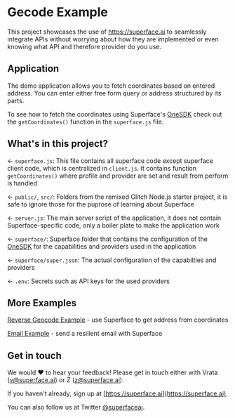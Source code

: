 # Gecode Example

This project showcases the use of <https://superface.ai> to seamlessly integrate APIs without worrying about how they are implemented or even knowing what API and therefore provider do you use.

## Application

The demo application allows you to fetch coordinates based on entered address. You can enter either free form query or address structured by its parts.

To see how to fetch the coordinates using Superface's [OneSDK](https://github.com/superfaceai/one-sdk-js) check out the `getCoordinates()` function in the `superface.js` file.

## What's in this project?

← `superface.js`: This file contains all superface code except superface client code, which is centralized in `client.js`. It contains function `getCoordinates()` where profile and provider are set and result from perform is handled

← `public/`, `src/`: Folders from the remixed Glitch Node.js starter project, it is safe to ignore those for the puprose of learning about Superface

← `server.js`: The main server script of the application, it does not contain Superface-specific code, only a boiler plate to make the application work

← `superface/`: Superface folder that contains the configuration of the [OneSDK](https://github.com/superfaceai/one-sdk-js) for the capabilities and providers used in the application

← `superface/super.json`: The actual configuration of the capabilties and providers

← `.env`: Secrets such as API keys for the used providers

## More Examples

[Reverse Geocode Example](https://glitch.com/edit/#!/reverse-geocode-superface) - use Superface to get address from coordinates

[Email Example](https://glitch.com/edit/#!/wiggly-lumbar-paprika) - send a resilient email with Superface

## Get in touch

We would ❤️ to hear your feedback! Please get in touch either with Vrata (<a href="mailto:v@superface.ai">v@superface.ai</a>) or Z (<a href="mailto:z@superface.ai">z@superface.ai</a>).

If you haven't already, sign up at [https://superface.ai](https://superface.ai).

You can also follow us at Twitter [@superfaceai](https://twitter.com/superfaceai).
